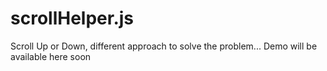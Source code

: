 # scrollHelper.js

Scroll Up or Down, different approach to solve the problem... Demo will be available here soon
